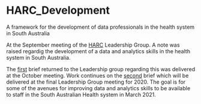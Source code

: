 # HARC_Development
 A framework for the development of data professionals in the health system in South Australia

At the September meeting of the [HARC](https://healthtranslationsa.org.au/our-work/platforms/health-analytics-research-collaborative/) Leadership Group. A note was raised regardig the development of a data and analytics skills in the health system in South Australia.

The [first](brief_1/CoP_for_data_in_SA_MD.md) brief returned to the Leadership group regarding this was delivered at the October meeting. Work continues on the [second](/brief_2/CoP_for_data_in_SA_MD.md) brief which will be delivered at the final Leadership Group meeting for 2020. The goal is for some of the avenues for improving data and analytics skills to be available to staff in the South Australian Health system in March 2021.

